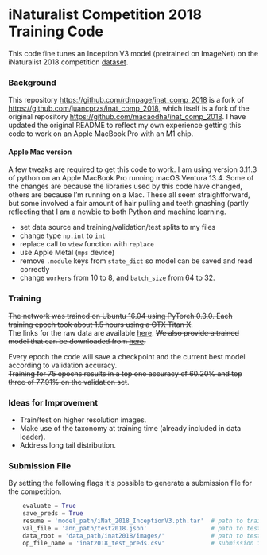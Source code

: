 # iNaturalist Competition 2018 Training Code  
This code fine tunes an Inception V3 model (pretrained on ImageNet) on the iNaturalist 2018 competition [dataset](https://github.com/visipedia/inat_comp).

### Background

This repository https://github.com/rdmpage/inat_comp_2018 is a fork of https://github.com/juancprzs/inat_comp_2018, which itself is a fork of the original repository https://github.com/macaodha/inat_comp_2018. I have updated the original README to reflect my own experience getting this code to work on an Apple MacBook Pro with an M1 chip.

#### Apple Mac version

A few tweaks are required to get this code to work. I am using  version 3.11.3 of python on an Apple MacBook Pro running macOS Ventura 13.4. Some of the changes are because the libraries used by this code have changed, others are because I’m running on a Mac. These all seem straightforward, but some involved a fair amount of hair pulling and teeth gnashing (partly reflecting that I am a newbie to both Python and machine learning.

- set data source and training/validation/test splits to my files
- change type `np.int` to `int`
- replace call to `view` function with `replace`
- use Apple Metal (`mps` device)
- remove `.module` keys from `state_dict` so model can be saved and read correctly
- change `workers` from 10 to 8, and `batch_size` from 64 to 32.



### Training
~~The network was trained on Ubuntu 16.04 using PyTorch 0.3.0. Each training epoch took about 1.5 hours using a GTX Titan X~~.  
The links for the raw data are available [here](https://github.com/visipedia/inat_comp).
~~We also provide a trained model that can be downloaded from [here](http://vision.caltech.edu/~macaodha/inat2018/iNat_2018_InceptionV3.pth.tar).~~

Every epoch the code will save a checkpoint and the current best model according to validation accuracy.  
~~Training for 75 epochs results in a top one accuracy of 60.20% and top three of 77.91% on the validation set~~.


### Ideas for Improvement  
* Train/test on higher resolution images.  
* Make use of the taxonomy at training time (already included in data loader).  
* Address long tail distribution.


### Submission File
By setting the following flags it's possible to generate a submission file for the competition.
```python
    evaluate = True
    save_preds = True
    resume = 'model_path/iNat_2018_InceptionV3.pth.tar'  # path to trained model
    val_file = 'ann_path/test2018.json'                  # path to test file
    data_root = 'data_path/inat2018/images/'             # path to test images
    op_file_name = 'inat2018_test_preds.csv'             # submission filename
```

